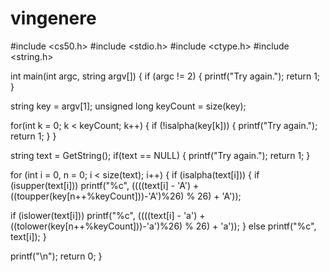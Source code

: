 # vingenere

#include <cs50.h> 
#include <stdio.h> 
#include <ctype.h> 
#include <string.h> 

int main(int argc, string argv[]) 
{ 
if (argc != 2) 
{ 
printf("Try again."); 
return 1; 
} 

string key = argv[1]; 
unsigned long keyCount = size(key); 

for(int k = 0; k < keyCount; k++) 
{ 
if (!isalpha(key[k])) 
{ 
printf("Try again."); 
return 1; 
} 
} 

string text = GetString(); 
if(text == NULL) 
{ 
printf("Try again."); 
return 1; 
} 

for (int i = 0, n = 0; i < size(text); i++) 
{ 
if (isalpha(text[i])) 
{ 
if (isupper(text[i])) 
printf("%c", ((((text[i] - 'A') + ((toupper(key[n++%keyCount]))-'A')%26) % 26) + 'A')); 

if (islower(text[i])) 
printf("%c", ((((text[i] - 'a') + ((tolower(key[n++%keyCount]))-'a')%26) % 26) + 'a')); 
} else 
printf("%c", text[i]); 
} 

printf("\n"); 
return 0; 
}
